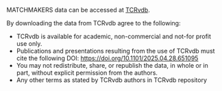 MATCHMAKERS data can be accessed at [TCRvdb](https://github.com/schumacherlab/TCRvdb).

By downloading the data from TCRvdb agree to the following:

* TCRvdb is available for academic, non-commercial and not-for profit use only.
* Publications and presentations resulting from the use of TCRvdb must cite the following DOI:  https://doi.org/10.1101/2025.04.28.651095
* You may not redistribute, share, or republish the data, in whole or in part, without explicit permission from the authors.
* Any other terms as stated by TCRvdb authors in TCRvdb repository